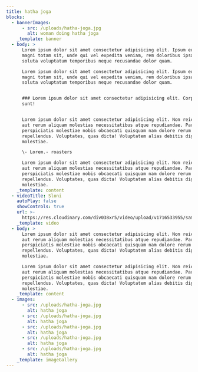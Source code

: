 ```yaml
---
title: hatha joga
blocks:
  - bannerImages:
      - src: /uploads/hatha-joga.jpg
        alt: woman doing hatha joga
    _template: banner
  - body: >
      Lorem ipsum dolor sit amet consectetur adipisicing elit. Ipsum eum modi
      magni totam sit, unde qui vel expedita veniam, rem doloribus ipsa eius
      soluta voluptatum temporibus neque recusandae dolor quam.

      Lorem ipsum dolor sit amet consectetur adipisicing elit. Ipsum eum modi
      magni totam sit, unde qui vel expedita veniam, rem doloribus ipsa eius
      soluta voluptatum temporibus neque recusandae dolor quam.


      ### Lorem ipsum dolor sit amet consectetur adipisicing elit. Corporis,
      sunt!


      Lorem ipsum dolor sit amet consectetur adipisicing elit. Non reiciendis
      aut rerum aliquam molestias necessitatibus atque repudiandae. Pariatur
      perspiciatis molestiae nobis obcaecati quisquam nam dolore rerum
      repellendus. Voluptates, quas dicta! Voluptatem alias debitis dignissimos
      molestiae.

      \- Lorem.- roasters

      Lorem ipsum dolor sit amet consectetur adipisicing elit. Non reiciendis
      aut rerum aliquam molestias necessitatibus atque repudiandae. Pariatur
      perspiciatis molestiae nobis obcaecati quisquam nam dolore rerum
      repellendus. Voluptates, quas dicta! Voluptatem alias debitis dignissimos
      molestiae.
    _template: content
  - videoTitle: Sloni
    autoPlay: false
    showControls: true
    url: >-
      https://res.cloudinary.com/div038xr5/video/upload/v1716533955/samples/elephants.mp4
    _template: video
  - body: >
      Lorem ipsum dolor sit amet consectetur adipisicing elit. Non reiciendis
      aut rerum aliquam molestias necessitatibus atque repudiandae. Pariatur
      perspiciatis molestiae nobis obcaecati quisquam nam dolore rerum
      repellendus. Voluptates, quas dicta! Voluptatem alias debitis dignissimos
      molestiae.

      Lorem ipsum dolor sit amet consectetur adipisicing elit. Non reiciendis
      aut rerum aliquam molestias necessitatibus atque repudiandae. Pariatur
      perspiciatis molestiae nobis obcaecati quisquam nam dolore rerum
      repellendus. Voluptates, quas dicta! Voluptatem alias debitis dignissimos
      molestiae.
    _template: content
  - images:
      - src: /uploads/hatha-joga.jpg
        alt: hatha joga
      - src: /uploads/hatha-joga.jpg
        alt: hatha joga
      - src: /uploads/hatha-joga.jpg
        alt: hatha joga
      - src: /uploads/hatha-joga.jpg
        alt: hatha joga
      - src: /uploads/hatha-joga.jpg
        alt: hatha joga
    _template: imageGallery
---
```


